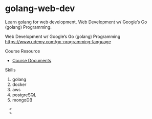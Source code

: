 # golang-web-dev
Learn golang for web development. Web Development w/ Google’s Go (golang) Programming.

Web Development w/ Google’s Go (golang) Programming  
https://www.udemy.com/go-programming-language

Course Resource
* [ Course Documents](https://drive.google.com/drive/folders/0B22KXlqHz6ZNUnZ3Umw2YkFFVms)  

Skills
1. golang
2. docker
3. aws
4. postgreSQL
5. mongoDB

```
  > 
  >
```